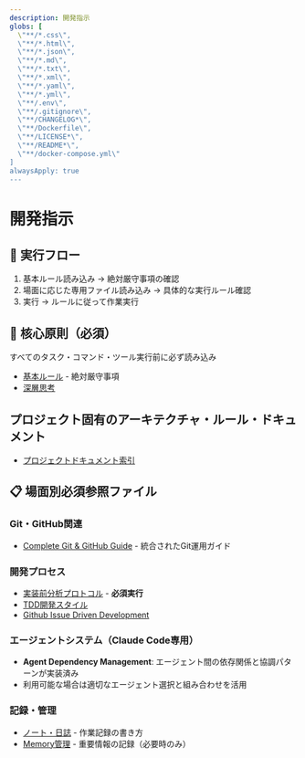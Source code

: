 ```yaml
---
description: 開発指示
globs: [
  \"**/*.css\",
  \"**/*.html\",
  \"**/*.json\",
  \"**/*.md\",
  \"**/*.txt\",
  \"**/*.xml\",
  \"**/*.yaml\",
  \"**/*.yml\",
  \"**/.env\",
  \"**/.gitignore\",
  \"**/CHANGELOG*\",
  \"**/Dockerfile\",
  \"**/LICENSE*\",
  \"**/README*\",
  \"**/docker-compose.yml\"
]
alwaysApply: true
---
```


# 開発指示

## 🔄 実行フロー

1. 基本ルール読み込み → 絶対厳守事項の確認
2. 場面に応じた専用ファイル読み込み → 具体的な実行ルール確認
3. 実行 → ルールに従って作業実行


## 🚨 核心原則（必須）

すべてのタスク・コマンド・ツール実行前に必ず読み込み

- [基本ルール](./instructions/core/base.md) - 絶対厳守事項
- [深層思考](./instructions/core/deep-think.md)

## プロジェクト固有のアーキテクチャ・ルール・ドキュメント

- [プロジェクトドキュメント索引](./docs/README.md)

## 📋 場面別必須参照ファイル

### Git・GitHub関連

- [Complete Git & GitHub Guide](./instructions/workflows/git-complete.md) - 統合されたGit運用ガイド

### 開発プロセス

- [実装前分析プロトコル](./instructions/methodologies/implementation-analysis.md) - **必須実行**
- [TDD開発スタイル](./instructions/methodologies/tdd.md)
- [Github Issue Driven Development](./instructions/methodologies/github-idd.md)

### エージェントシステム（Claude Code専用）

- **Agent Dependency Management**: エージェント間の依存関係と協調パターンが実装済み
- 利用可能な場合は適切なエージェント選択と組み合わせを活用

### 記録・管理

- [ノート・日誌](./instructions/note.md) - 作業記録の書き方
- [Memory管理](./instructions/core/memory.md) - 重要情報の記録（必要時のみ）
